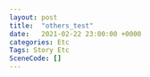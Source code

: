 ```yaml
---
layout: post
title:  "others_test"
date:   2021-02-22 23:00:00 +0000
categories: Etc
Tags: Story Etc
SceneCode: []
---
```


